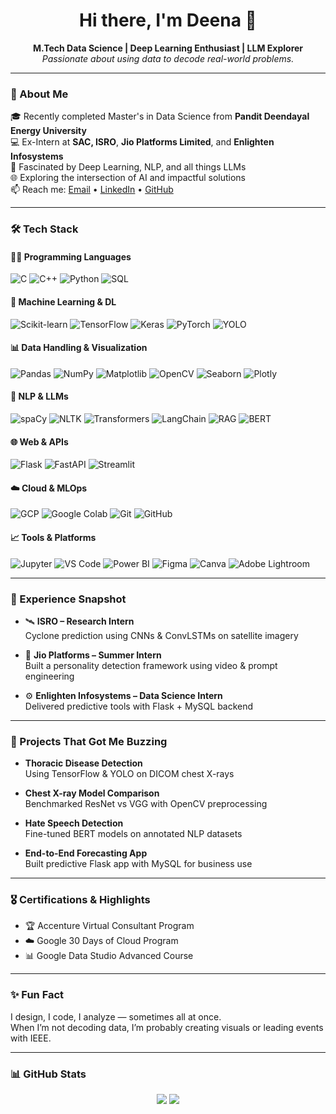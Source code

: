 <h1 align="center">Hi there, I'm Deena 👋</h1>

<p align="center">
  <b>M.Tech Data Science | Deep Learning Enthusiast | LLM Explorer</b><br>
  <i>Passionate about using data to decode real-world problems.</i>
</p>

---

### 📌 About Me

🎓 Recently completed Master's in Data Science from **Pandit Deendayal Energy University**  
💻 Ex-Intern at **SAC, ISRO**, **Jio Platforms Limited**, and **Enlighten Infosystems**  
🧠 Fascinated by Deep Learning, NLP, and all things LLMs  
🌐 Exploring the intersection of AI and impactful solutions  
📫 Reach me: [Email](mailto:deenalad06@gmail.com) • [LinkedIn](https://www.linkedin.com/in/deena-lad) • [GitHub](https://github.com/deena-lad)

---

### 🛠️ Tech Stack

#### 🧑‍💻 Programming Languages
![C](https://img.shields.io/badge/C-00599C?style=flat-square&logo=c&logoColor=white)
![C++](https://img.shields.io/badge/C++-00599C?style=flat-square&logo=cplusplus&logoColor=white)
![Python](https://img.shields.io/badge/Python-3776AB?style=flat-square&logo=python&logoColor=white)
![SQL](https://img.shields.io/badge/SQL-4479A1?style=flat-square&logo=postgresql&logoColor=white)

#### 🤖 Machine Learning & DL
![Scikit-learn](https://img.shields.io/badge/Scikit--Learn-F7931E?style=flat-square&logo=scikit-learn&logoColor=white)
![TensorFlow](https://img.shields.io/badge/TensorFlow-FF6F00?style=flat-square&logo=tensorflow&logoColor=white)
![Keras](https://img.shields.io/badge/Keras-D00000?style=flat-square&logo=keras&logoColor=white)
![PyTorch](https://img.shields.io/badge/PyTorch-EE4C2C?style=flat-square&logo=pytorch&logoColor=white)
![YOLO](https://img.shields.io/badge/YOLOv5/v8-black?style=flat-square)

#### 📊 Data Handling & Visualization
![Pandas](https://img.shields.io/badge/Pandas-150458?style=flat-square&logo=pandas&logoColor=white)
![NumPy](https://img.shields.io/badge/NumPy-013243?style=flat-square&logo=numpy&logoColor=white)
![Matplotlib](https://img.shields.io/badge/Matplotlib-white?style=flat-square)
![OpenCV](https://img.shields.io/badge/OpenCV-5C3EE8?style=flat-square&logo=opencv&logoColor=white)
![Seaborn](https://img.shields.io/badge/Seaborn-lightblue?style=flat-square)
![Plotly](https://img.shields.io/badge/Plotly-black?style=flat-square&logo=plotly&logoColor=white)

#### 🧠 NLP & LLMs
![spaCy](https://img.shields.io/badge/spaCy-09A3D5?style=flat-square)
![NLTK](https://img.shields.io/badge/NLTK-darkgreen?style=flat-square)
![Transformers](https://img.shields.io/badge/HuggingFace-orange?style=flat-square)
![LangChain](https://img.shields.io/badge/LangChain-black?style=flat-square)
![RAG](https://img.shields.io/badge/RAG-00B8D9?style=flat-square)
![BERT](https://img.shields.io/badge/BERT-yellow?style=flat-square)

#### 🌐 Web & APIs
![Flask](https://img.shields.io/badge/Flask-000000?style=flat-square&logo=flask&logoColor=white)
![FastAPI](https://img.shields.io/badge/FastAPI-009688?style=flat-square&logo=fastapi&logoColor=white)
![Streamlit](https://img.shields.io/badge/Streamlit-FF4B4B?style=flat-square&logo=streamlit&logoColor=white)

#### ☁️ Cloud & MLOps
![GCP](https://img.shields.io/badge/GCP-4285F4?style=flat-square&logo=google-cloud&logoColor=white)
![Google Colab](https://img.shields.io/badge/Colab-F9AB00?style=flat-square&logo=google-colab&logoColor=white)
![Git](https://img.shields.io/badge/Git-F05032?style=flat-square&logo=git&logoColor=white)
![GitHub](https://img.shields.io/badge/GitHub-181717?style=flat-square&logo=github&logoColor=white)

#### 📈 Tools & Platforms
![Jupyter](https://img.shields.io/badge/Jupyter-F37626?style=flat-square&logo=jupyter&logoColor=white)
![VS Code](https://img.shields.io/badge/VSCode-007ACC?style=flat-square&logo=visual-studio-code&logoColor=white)
![Power BI](https://img.shields.io/badge/PowerBI-F2C811?style=flat-square&logo=powerbi&logoColor=black)
![Figma](https://img.shields.io/badge/Figma-F24E1E?style=flat-square&logo=figma&logoColor=white)
![Canva](https://img.shields.io/badge/Canva-00C4CC?style=flat-square&logo=canva&logoColor=white)
![Adobe Lightroom](https://img.shields.io/badge/Lightroom-31A8FF?style=flat-square&logo=adobe-lightroom&logoColor=white)

---

### 🔬 Experience Snapshot

- 🛰️ **ISRO – Research Intern**  
  Cyclone prediction using CNNs & ConvLSTMs on satellite imagery  

- 🧠 **Jio Platforms – Summer Intern**  
  Built a personality detection framework using video & prompt engineering  

- ⚙️ **Enlighten Infosystems – Data Science Intern**  
  Delivered predictive tools with Flask + MySQL backend  

---

### 🚀 Projects That Got Me Buzzing

- **Thoracic Disease Detection**  
  Using TensorFlow & YOLO on DICOM chest X-rays  

- **Chest X-ray Model Comparison**  
  Benchmarked ResNet vs VGG with OpenCV preprocessing  

- **Hate Speech Detection**  
  Fine-tuned BERT models on annotated NLP datasets  

- **End-to-End Forecasting App**  
  Built predictive Flask app with MySQL for business use  

---

### 🎖 Certifications & Highlights

- 🏆 Accenture Virtual Consultant Program  
- ☁️ Google 30 Days of Cloud Program  
- 📊 Google Data Studio Advanced Course  

---

### ✨ Fun Fact
I design, I code, I analyze — sometimes all at once.  
When I’m not decoding data, I’m probably creating visuals or leading events with IEEE.

---

### 📊 GitHub Stats

<p align="center">
  <img src="https://github-readme-stats.vercel.app/api?username=deena-lad&show_icons=true&theme=react" />
  <img src="https://github-readme-streak-stats.herokuapp.com/?user=deena-lad&theme=react" />
</p>



<!--
**deena-lad/deena-lad** is a ✨ _special_ ✨ repository because its `README.md` (this file) appears on your GitHub profile.

Here are some ideas to get you started:

- 🔭 I’m currently working on ...
- 🌱 I’m currently learning ...
- 👯 I’m looking to collaborate on ...
- 🤔 I’m looking for help with ...
- 💬 Ask me about ...
- 📫 How to reach me: ...
- 😄 Pronouns: ...
- ⚡ Fun fact: ...
-->

